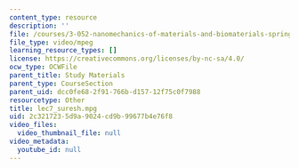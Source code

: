 ```yaml
---
content_type: resource
description: ''
file: /courses/3-052-nanomechanics-of-materials-and-biomaterials-spring-2007/2c3217235d9a9024cd9b99677b4e76f8_lec7_suresh.mpg
file_type: video/mpeg
learning_resource_types: []
license: https://creativecommons.org/licenses/by-nc-sa/4.0/
ocw_type: OCWFile
parent_title: Study Materials
parent_type: CourseSection
parent_uid: dcc0fe68-2f91-766b-d157-12f75c0f7988
resourcetype: Other
title: lec7_suresh.mpg
uid: 2c321723-5d9a-9024-cd9b-99677b4e76f8
video_files:
  video_thumbnail_file: null
video_metadata:
  youtube_id: null
---
```

